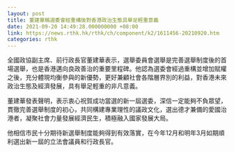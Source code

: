 ```yaml
---
layout: post
title: 董建華稱選委會經重構後對香港政治生態具舉足輕重意義
date: 2021-09-20 14:49:28.000000000 +08:00
link: https://news.rthk.hk/rthk/ch/component/k2/1611456-20210920.htm
categories: rthk
---
```


全國政協副主席、前行政長官董建華表示，選舉委員會選舉是完善選舉制度後的首場選舉，也是香港邁向良政善治的重要里程碑。他認為選委會經過重構並增加賦權之後，充分體現均衡參與的新優勢，更好兼顧社會各階層界別的利益，對香港未來政治生態及經濟發展，具有舉足輕重的非凡意義。

董建華發表聲明，表示衷心祝賀成功當選的新一屆選委，深信一定能夠不負眾望，貫徹完善選舉制度的初心，共同構建專業理性的議政文化，選出德才兼備的愛國治港者，凝聚社會力量發展經濟民生，積極融入國家發展大局。

他相信市民十分期待新選舉制度能夠得到有效落實，在今年12月和明年3月如期順利選出新一屆的立法會議員和行政長官。
